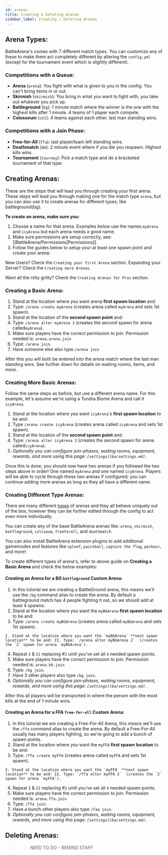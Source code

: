 ```yaml
---
id: arenas
title: Creating & Deleting Arenas
sidebar_label: Creating / Deleting Arenas
---
```

## Arena Types:

BattleArena's comes with 7 different match types. You can customize any of these to make them act completely different by altering the `config.yml` (except for the tournament event which is slightly different).

### Competitions with a Queue:
* **Arena** (`arena`): You fight with what is given to you in the config. You can't bring items in or out.
* **Skirmish** (`skirmish`): You bring in what you want to fight with, you take out whatever you pick up.
* **Battleground** (`bg`): 1 minute match where the winner is the one with the highest kills after 1 minute. 4 teams of 1 player each compete.
* **Colosseum** (`col`): 4 teams against each other, last man standing wins.

### Competitions with a Join Phase:
* **Free-for-All** (`ffa`): last player/team left standing wins.
* **Deathmatch** (`dm`): 2 minute event where if you die you respawn. Highest kills wins.
* **Tournament** (`tourney`): Pick a match type and do a bracketed tournament of that type.

## Creating Arenas:

These are the steps that will lead you through creating your first arena.  These steps will lead you through making one for the match type `arena`, but you can also use it to create arenas for different types, like battleground(bg).

**To create an arena, make sure you:**
1. Choose a name for that arena. Examples below use the names `myArena` and `icyArena` but each arena needs a good name.
2. Make sure permissions are setup correctly, see: [[BattleArena/Permissions|Permissions]].
3. Follow the guides below to setup your at least one spawn point and create your arena:

New Users? Check the `Creating your first Arena` section.
Expanding your Server? Check the `Creating more Arenas`.

Want all the nitty gritty? Check the `Creating Arenas for Pros` section.

### Creating a Basic Arena:

1. Stand at the location where you want arena **first spawn location** and:
2. Type: `/arena create myArena` (creates arena called `myArena` and sets 1st spawn).
3. Stand at the location  of the **second spawn point** and:
4. Type: `/arena alter myArena 2` (creates the second spawn for arena called`myArena`).
5. Make sure players have the correct permission to join. Permission needed is: `arena.arena.join`
6. Type: `/arena join`.
7. Have someone else also type `/arena join`

After this you will both be entered into the arena match where the last man standing wins. See further down for details on waiting rooms, items, and more.

### Creating More Basic Arenas:

Follow the same steps as before, but use a different arena name.  For this example, let's assume we're using a Tundra Biome Arena and call it `icyArena`.  

1. Stand at the location where you want `icyArena`'s **first spawn location** to be and:
2. Type `/arena create icyArena` (creates arena called `icyArena` and sets 1st spawn).
3. Stand at the location  of the **second spawn point** and:
4. Type: `/arena alter icyArena 2` (creates the second spawn for arena called`icyArena`).
5. *Optionally you can configure join-phases, waiting rooms, equipment, rewards, and more using this page: `[settings](ba/settings.md).`*

Once this is done, you should now have two arenas if you followed the two steps above in order! One named `myArena` and one named `icyArena`.  Players will be able to cycle through these two arenas if configured; you can continue adding more arenas as long as they all have a different name.

### Creating Different Type Arenas:

There are many different [types](https://docs.battleplugins.org/docs/ba/arenas#arena-types) of arenas and they all behave uniquely out of the box, however they can be further edited through the config to act even more individually.

You can create any of the base BattleArena arenas like: `arena`, `skirmish`, `battleground`, `coliseum`, `freeforall`, and `deathmatch`. 

You can also install BattleArena extension plugins to add additional gamemodes and features like `spleef`, `paintball`, `capture the flag`, `parkour`, and more!

To create different types of arena's, refer to above guide on **Creating a Basic Arena** and check the below examples:

#### Creating an Arena for a BG `battleground` Custom Arena:
1. In this tutorial we are creating a BattleGround arena, this means we'll use the `/bg` command alias to create the arena. By default a battleground match has 4 people fighting it out, so we should add at least 4 spawns.
2. Stand at the location where you want the `myBGArena` **first spawn location** to be and:
3. Type: `/arena create myBGArena` (creates arena called `myBGArena` and sets 1st spawn).

```I. Stand at the location where you want the `myBGArena` **next spawn location** to be and:
II. Type: `/arena alter myBGArena 2`  (creates the `2` spawn for arena `myBGArena`).```

4. Repeat `I` & `II` replacing #`2` until you've set all `4` needed spawn points.
5. Make sure players have the correct permission to join. Permission needed is: `arena.bh.join`
6. Type: `/bg join`.
7. Have 3 other players also type `/bg join`.
8. *Optionally you can configure join-phases, waiting rooms, equipment, rewards, and more using this page: `[settings](ba/settings.md).`*

After this all players will be transported in where the person with the most kills at the end of 1 minute wins. 

#### Creating an Arena for a FFA `free-for-all` Custom Arena:
1. In this tutorial we are creating a Free-For-All Arena, this means we'll use the `/ffa` command alias to create the arena. By default a Free-For-All usually has many players fighting, so we're going to add a bunch of spawn points.
2. Stand at the location where you want the `myFFA` **first spawn location** to be and:
3. Type: `/ffa create myFFA` (creates arena called `myFFA` and sets 1st spawn).

```I. Stand at the location where you want the `myFFA` **next spawn location** to be and:
II. Type: `/ffa alter myFFA 2`  (creates the `2` spawn for arena `myFFA`).```

4. Repeat `I` & `II` replacing #`2` until you've set all `4` needed spawn points.
5. Make sure players have the correct permission to join. Permission needed is: `arena.ffa.join`
6. Type: `/ffa join`.
7. Have a bunch other players also type `/faa join`.
8.  *Optionally you can configure join-phases, waiting rooms, equipment, rewards, and more using this page: `[settings](ba/settings.md).`*

## Deleting Arenas:
>> NEED TO DO - REMIND STAFF